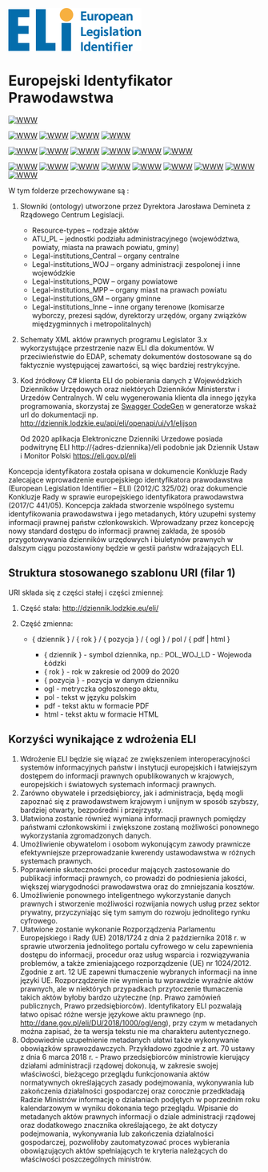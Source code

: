 ![Image](images/eli_brand_invert.svg) 
# Europejski Identyfikator Prawodawstwa

<a href="http://eli.gov.pl"><img alt="WWW" src="https://img.shields.io/badge/ELI-Dziennik Ustaw i Monitor Polski-black"></a>

<a href="http://e-dziennik.msw.gov.pl/eli"><img alt="WWW" src="https://img.shields.io/badge/ELI-DUM_MSW-darkblue"></a>
<a href="http://edziennik.mswia.gov.pl/eli"><img alt="WWW" src="https://img.shields.io/badge/ELI-DUM_MSWiA-darkblue"></a>
<a href="http://e-dziennik.mac.gov.pl/eli"><img alt="WWW" src="https://img.shields.io/badge/ELI-DUM_MAC-darkblue"></a>
<a href="http://e-dziennik.msport.gov.pl/eli"><img alt="WWW" src="https://img.shields.io/badge/ELI-DUM_MSiT-darkblue"></a>


<a href="https://edu.cba.gov.pl/eli"><img alt="WWW" src="https://img.shields.io/badge/ELI-DU_CBA-darkblue"></a>
<a href="https://dzu.nbp.pl/eli"><img alt="WWW" src="https://img.shields.io/badge/ELI-DU_NBP -darkgreen"></a>
<a href="http://edziennik.uke.gov.pl/eli"><img alt="WWW" src="https://img.shields.io/badge/ELI-DU_UKE-darkblue"></a>
<a href="http://dziennik.urpl.gov.pl/eli"><img alt="WWW" src="https://img.shields.io/badge/ELI-DU_RPL-darkblue"></a>
<a href="http://edziennik.kgpsp.gov.pl/eli"><img alt="WWW" src="https://img.shields.io/badge/ELI-DU_PSP -darkblue"></a>
<a href="http://edziennik.sop.gov.pl/eli/"><img alt="WWW" src="https://img.shields.io/badge/ELI-DU_SOP -darkblue"></a>


<a href="https://edzienniki.duw.pl/eli/"><img alt="WWW" src="https://img.shields.io/badge/ELI-POL_WOJ_DS-darkred"></a>
<a href="http://www.edzienniki.bydgoszcz.uw.gov.pl/eli/"><img alt="WWW" src="https://img.shields.io/badge/ELI-POL_WOJ_KP-darkred"></a>
<a href="http://edziennik.lublin.uw.gov.pl/eli/"><img alt="WWW" src="https://img.shields.io/badge/ELI-POL_WOJ_LB-darkred"></a>
<a href="http://dzienniki.luw.pl/eli/"><img alt="WWW" src="https://img.shields.io/badge/ELI-POL_WOJ_LS-darkred"></a>
<a href="http://dziennik.lodzkie.eu/eli/"><img alt="WWW" src="https://img.shields.io/badge/ELI-POL_WOJ_LD-darkred"></a>
<a href="http://edziennik.malopolska.uw.gov.pl/eli/"><img alt="WWW" src="https://img.shields.io/badge/ELI-POL_WOJ_MP-darkred"></a>
<a href="http://edziennik.mazowieckie.pl/eli/"><img alt="WWW" src="https://img.shields.io/badge/ELI-POL_WOJ_MZ-darkred"></a>
<a href="https://duwo.opole.uw.gov.pl/eli/"><img alt="WWW" src="https://img.shields.io/badge/ELI-POL_WOJ_OP-darkred"></a>
<a href="http://edziennik.rzeszow.uw.gov.pl/eli/"><img alt="WWW" src="https://img.shields.io/badge/ELI-POL_WOJ_PK-darkred"></a>

W tym folderze przechowywane są :
1. Słowniki (ontology) utworzone przez Dyrektora Jarosława Demineta z Rządowego Centrum Legislacji.

    * Resource-types – rodzaje aktów
    * ATU_PL – jednostki podziału administracyjnego (województwa, powiaty, miasta na prawach powiatu, gminy)
    * Legal-institutions_Central – organy centralne
    * Legal-institutions_WOJ – organy administracji zespolonej i inne wojewódzkie
    * Legal-institutions_POW – organy powiatowe
    * Legal-institutions_MPP – organy miast na prawach powiatu
    * Legal-institutions_GM – organy gminne
    * Legal-institutions_Inne – inne organy terenowe (komisarze wyborczy, prezesi sądów, dyrektorzy urzędów, organy związków międzygminnych i metropolitalnych)


2. Schematy XML aktów prawnych programu Legislator 3.x wykorzystujące przestrzenie nazw ELI dla dokumentów. W przeciwieństwie do EDAP, schematy dokumentów dostosowane są do faktycznie występującej zawartości, są więc bardziej restrykcyjne. 
3. Kod źródłowy C# klienta ELI  do pobierania danych z Wojewódzkich Dzienników Urzędowych oraz niektórych Dzienników Ministerstw i Urzedów Centralnych. W celu wygenerowania klienta dla innego języka programowania, skorzystaj ze [Swagger CodeGen](https://swagger.io/tools/swagger-codegen/) w generatorze wskaż url do dokumentacji np. http://dziennik.lodzkie.eu/api/eli/openapi/ui/v1/elijson 

    Od 2020 aplikacja Elektroniczne Dzienniki Urzedowe posiada podwitrynę ELI http://{adres-dziennika}/eli podobnie jak Dziennik Ustaw i Monitor Polski https://eli.gov.pl/eli

Koncepcja identyfikatora została opisana w dokumencie Konkluzje Rady zalecające wprowadzenie europejskiego identyfikatora prawodawstwa (European Legislation Identifier – ELI) (2012/C 325/02) oraz dokumencie Konkluzje Rady w sprawie europejskiego identyfikatora prawodawstwa (2017/C 441/05). Koncepcja zakłada stworzenie wspólnego systemu identyfikowania prawodawstwa i jego metadanych, który uzupełni systemy informacji prawnej państw członkowskich. Wprowadzany przez koncepcję nowy standard dostępu do informacji prawnej zakłada, że sposób przygotowywania dzienników urzędowych i biuletynów prawnych w dalszym ciągu pozostawiony będzie w gestii państw wdrażających ELI.

## Struktura stosowanego szablonu URI (filar 1)

URI składa się z części stałej i części zmiennej:

1. Część stała: http://dziennik.lodzkie.eu/eli/
2. Część zmienna:
  
    * { dziennik } / { rok } / { pozycja } / { ogl } / pol / { pdf | html }
        
        * { dziennik } - symbol dziennika, np.: POL_WOJ_LD - Wojewoda Łódzki
        * { rok } - rok w zakresie od 2009 do 2020
        * { pozycja } - pozycja w danym dzienniku
        * ogl - metryczka ogłoszonego aktu,
        * pol - tekst w języku polskim
        * pdf - tekst aktu w formacie PDF
        * html - tekst aktu w formacie HTML

## Korzyści wynikające z wdrożenia ELI

1. Wdrożenie ELI będzie się wiązać ze zwiększeniem interoperacyjności systemów informacyjnych państw i instytucji europejskich i łatwiejszym dostępem do informacji prawnych opublikowanych w krajowych, europejskich i światowych systemach informacji prawnych.
2. Zarówno obywatele i przedsiębiorcy, jak i administracja, będą mogli zapoznać się z prawodawstwem krajowym i unijnym w sposób szybszy, bardziej otwarty, bezpośredni i przejrzysty.
3. Ułatwiona zostanie również wymiana informacji prawnych pomiędzy państwami członkowskimi i zwiększone zostaną możliwości ponownego wykorzystania zgromadzonych danych.
4. Umożliwienie obywatelom i osobom wykonującym zawody prawnicze efektywniejsze przeprowadzanie kwerendy ustawodawstwa w różnych systemach prawnych.
5. Poprawienie skuteczności procedur mających zastosowanie do publikacji informacji prawnych, co prowadzi do podniesienia jakości, większej wiarygodności prawodawstwa oraz do zmniejszania kosztów.
6. Umożliwienie ponownego inteligentnego wykorzystanie danych prawnych i stworzenie możliwości rozwijania nowych usług przez sektor prywatny, przyczyniając się tym samym do rozwoju jednolitego rynku cyfrowego.
7. Ułatwione zostanie wykonanie Rozporządzenia Parlamentu Europejskiego i Rady (UE) 2018/1724 z dnia 2 października 2018 r. w sprawie utworzenia jednolitego portalu cyfrowego w celu zapewnienia dostępu do informacji, procedur oraz usług wsparcia i rozwiązywania problemów, a także zmieniającego rozporządzenie (UE) nr 1024/2012. Zgodnie z art. 12 UE zapewni tłumaczenie wybranych informacji na inne języki UE. Rozporządzenie nie wymienia tu wprawdzie wyraźnie aktów prawnych, ale w niektórych przypadkach przytoczenie tłumaczenia takich aktów byłoby bardzo użyteczne (np. Prawo zamówień publicznych, Prawo przedsiębiorców). Identyfikatory ELI pozwalają łatwo opisać różne wersje językowe aktu prawnego (np. http://dane.gov.pl/eli/DU/2018/1000/ogl/eng), przy czym w metadanych można zapisać, że ta wersja tekstu nie ma charakteru autentycznego.
8. Odpowiednie uzupełnienie metadanych ułatwi także wykonywanie obowiązków sprawozdawczych. Przykładowo zgodnie z art. 70 ustawy z dnia 6 marca 2018 r. - Prawo przedsiębiorców ministrowie kierujący działami administracji rządowej dokonują, w zakresie swojej właściwości, bieżącego przeglądu funkcjonowania aktów normatywnych określających zasady podejmowania, wykonywania lub zakończenia działalności gospodarczej oraz corocznie przedkładają Radzie Ministrów informację o działaniach podjętych w poprzednim roku kalendarzowym w wyniku dokonania tego przeglądu. Wpisanie do metadanych aktów prawnych informacji o dziale administracji rządowej oraz dodatkowego znacznika określającego, że akt dotyczy podejmowania, wykonywania lub zakończenia działalności gospodarczej, pozwoliłoby zautomatyzować proces wybierania obowiązujących aktów spełniających te kryteria należących do właściwości poszczególnych ministrów.